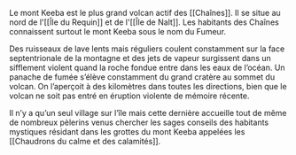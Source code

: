 Le mont Keeba est le plus grand volcan actif des [[Chaînes]]. Il se situe au nord de l'[[Île du Requin]] et de l'[[Île de Nalt]].
Les habitants des Chaînes connaissent surtout le mont Keeba sous le nom du Fumeur.

Des ruisseaux de lave lents mais réguliers coulent constamment sur la face septentrionale de la montagne et des jets de vapeur surgissent dans un sifflement violent quand la roche fondue entre dans les eaux de l’océan. Un panache de fumée s’élève constamment du grand cratère au sommet du volcan. On l’aperçoit à des kilomètres dans toutes les directions, bien que le volcan ne soit pas entré en éruption violente de mémoire récente.

Il n’y a qu’un seul village sur l’île mais cette dernière accueille tout de même de nombreux pèlerins venus chercher les sages conseils des habitants mystiques résidant dans les grottes du mont Keeba appelées les [[Chaudrons du calme et des calamités]].